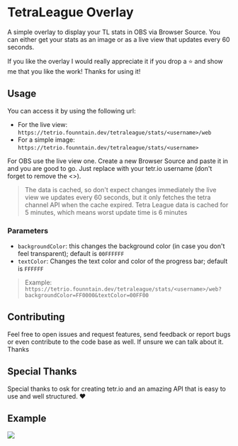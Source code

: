 # TetraLeague Overlay
A simple overlay to display your TL stats in OBS via Browser Source.
You can either get your stats as an image or as a live view that updates every 60 seconds.

If you like the overlay I would really appreciate it if you drop a ⭐ and show me that you like the work! Thanks for using it!

## Usage
You can access it by using the following url:
- For the live view: `https://tetrio.founntain.dev/tetraleague/stats/<username>/web`
- For a simple image: `https://tetrio.founntain.dev/tetraleague/stats/<username>`

For OBS use the live view one. Create a new Browser Source and paste it in and you are good to go. Just replace <username> with your tetr.io username (don't forget to remove the <>).

> The data is cached, so don't expect changes immediately the live view we updates every 60 seconds, but it only fetches the tetra channel API when the cache expired. Tetra League data is cached for 5 minutes, which means worst update time is 6 minutes

### Parameters
- `backgroundColor`: this changes the background color (in case you don't feel transparent); default is `00FFFFFF`
- `textColor`: Changes the text color and color of the progress bar; default is `FFFFFF`
> Example: `https://tetrio.founntain.dev/tetraleague/stats/<username>/web?backgroundColor=FF0000&textColor=00FF00`

## Contributing
Feel free to open issues and request features, send feedback or report bugs or even contribute to the code base as well.
If unsure we can talk about it. Thanks

## Special Thanks
Special thanks to osk for creating tetr.io and an amazing API that is easy to use and well structured. ❤️

## Example
![](https://tetrio.founntain.dev/tetraleague/stats/founntain)

